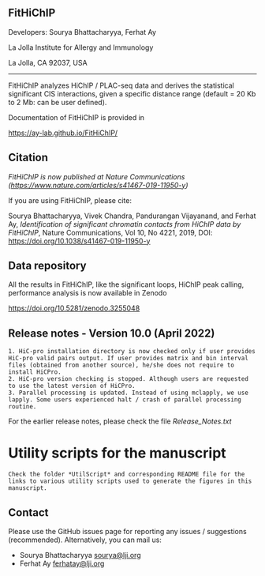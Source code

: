 FitHiChIP
----------------

Developers: Sourya Bhattacharyya, Ferhat Ay

La Jolla Institute for Allergy and Immunology

La Jolla, CA 92037, USA

**************************

FitHiChIP analyzes HiChIP / PLAC-seq data and derives the statistical significant CIS interactions, given a specific distance range (default = 20 Kb to 2 Mb: can be user defined).


Documentation of FitHiChIP is provided in 

https://ay-lab.github.io/FitHiChIP/


Citation
-----------
*FitHiChIP is now published at Nature Communications (<https://www.nature.com/articles/s41467-019-11950-y>)*

If you are using FitHiChIP, please cite:

Sourya Bhattacharyya, Vivek Chandra, Pandurangan Vijayanand, and Ferhat Ay, *Identification of significant chromatin contacts from HiChIP data by FitHiChIP*, Nature Communications, Vol 10, No 4221, 2019, DOI: <https://doi.org/10.1038/s41467-019-11950-y>


Data repository
-----------------

All the results in FitHiChIP, like the significant loops, HiChIP peak calling, performance analysis is now available in Zenodo

https://doi.org/10.5281/zenodo.3255048


Release notes - Version 10.0 (April 2022)
-----------------------------------------

	1. HiC-pro installation directory is now checked only if user provides HiC-pro valid pairs output. If user provides matrix and bin interval files (obtained from another source), he/she does not require to install HiCPro.
	2. HiC-pro version checking is stopped. Although users are requested to use the latest version of HiCPro.
	3. Parallel processing is updated. Instead of using mclapply, we use lapply. Some users experienced halt / crash of parallel processing routine.


For the earlier release notes, please check the file *Release_Notes.txt*


Utility scripts for the manuscript
======================================

	Check the folder *UtilScript* and corresponding README file for the links to various utility scripts used to generate the figures in this manuscript.



Contact
--------

Please use the GitHub issues page for reporting any issues / suggestions (recommended). Alternatively, you can mail us:

- Sourya Bhattacharyya <sourya@lji.org>
- Ferhat Ay <ferhatay@lji.org>

